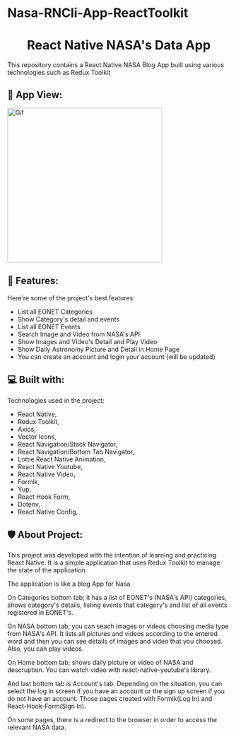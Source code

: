 # Nasa-RNCli-App-ReactToolkit

<h1 align="center" id="title">React Native NASA's Data App </h1>

<p id="description">This repository contains a React Native NASA Blog App built using various technologies such as Redux Toolkit</p>

<h2>🚀 App View: </h2>

<img src="./assets/screen.gif" alt="Gif" width="350" height="auto"> </br>

<h2>🧐 Features: </h2>

Here're some of the project's best features:

- List all EONET Categories
- Show Category's detail and events
- List all EONET Events
- Search Image and Video from NASA's API
- Show Images and Video's Detail and Play Video
- Show Daily Astronomy Picture and Detail in Home Page
- You can create an account and login your account (will be updated)

<h2>💻 Built with: </h2>

Technologies used in the project:

- React Native,
- Redux Toolkit,
- Axios,
- Vector Icons,
- React Navigation/Stack Navigator,
- React Navigation/Bottom Tab Navigator,
- Lottie React Native Animation,
- React Native Youtube,
- React Native Video,
- Formik,
- Yup,
- React Hook Form,
- Dotenv,
- React Native Config,

<h2>🛡️ About Project:</h2>

This project was developed with the intention of learning and practicing React Native. It is a simple application that uses Redux Toolkit to manage the state of the application. </br>

The application is like a blog App for Nasa. </br>

On Categories bottom tab; it has a list of EONET's (NASA's API) categories, shows category's details, listing events that category's and list of all events registered in EONET's. </br>

On NASA bottom tab; you can seach images or videos choosing media type from NASA's API. It lists all pictures and videos according to the entered word and then you can see details of images and video that you choosed. Also, you can play videos. </br>

On Home bottom tab; shows daily picture or video of NASA and descruption. You can watch video with react-native-youtube's library.</br>

And last bottom tab is Account's tab. Depending on the situation, you can select the log in screen if you have an account or the sign up screen if you do not have an account. Those pages created with Formik(Log In) and React-Hook-Form(Sign In).</br>

On some pages, there is a redirect to the browser in order to access the relevant NASA data.</br>
